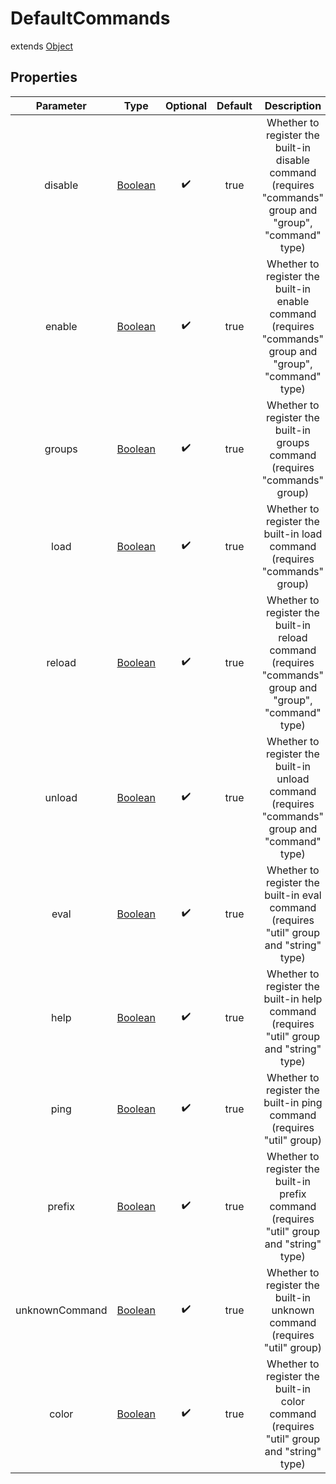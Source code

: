# DefaultCommands
extends [Object](@external_object)

## Properties
| Parameter      | Type                         | Optional           | Default | Description                                                                                                 |
|:--------------:|:----------------------------:|:------------------:|:-------:|:-----------------------------------------------------------------------------------------------------------:|
| disable        | [Boolean](@external_boolean) | :heavy_check_mark: | true    | Whether to register the built-in disable command<br>(requires "commands" group and "group", "command" type) |
| enable         | [Boolean](@external_boolean) | :heavy_check_mark: | true    | Whether to register the built-in enable command<br>(requires "commands" group and "group", "command" type)  |
| groups         | [Boolean](@external_boolean) | :heavy_check_mark: | true    | Whether to register the built-in groups command<br>(requires "commands" group)                              |
| load           | [Boolean](@external_boolean) | :heavy_check_mark: | true    | Whether to register the built-in load command<br>(requires "commands" group)                                |
| reload         | [Boolean](@external_boolean) | :heavy_check_mark: | true    | Whether to register the built-in reload command<br>(requires "commands" group and "group", "command" type)  |
| unload         | [Boolean](@external_boolean) | :heavy_check_mark: | true    | Whether to register the built-in unload command<br>(requires "commands" group and "command" type)           |
| eval           | [Boolean](@external_boolean) | :heavy_check_mark: | true    | Whether to register the built-in eval command<br>(requires "util" group and "string" type)                  |
| help           | [Boolean](@external_boolean) | :heavy_check_mark: | true    | Whether to register the built-in help command<br>(requires "util" group and "string" type)                  |
| ping           | [Boolean](@external_boolean) | :heavy_check_mark: | true    | Whether to register the built-in ping command<br>(requires "util" group)                                    |
| prefix         | [Boolean](@external_boolean) | :heavy_check_mark: | true    | Whether to register the built-in prefix command<br>(requires "util" group and "string" type)                |
| unknownCommand | [Boolean](@external_boolean) | :heavy_check_mark: | true    | Whether to register the built-in unknown command<br>(requires "util" group)                                 |
| color          | [Boolean](@external_boolean) | :heavy_check_mark: | true    | Whether to register the built-in color command<br>(requires "util" group and "string" type)                 |